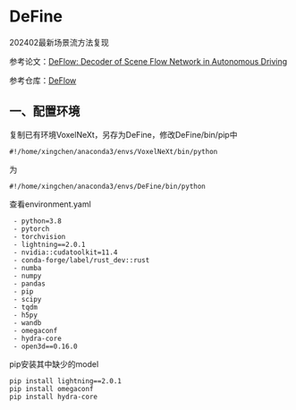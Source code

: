 # DeFine
202402最新场景流方法复现

参考论文：[DeFlow: Decoder of Scene Flow Network in Autonomous Driving](https://readpaper.com/pdf-annotate/note?pdfId=2162246923133175296)

参考仓库：[DeFlow](https://github.com/KTH-RPL/DeFlow)

## 一、配置环境
复制已有环境VoxelNeXt，另存为DeFine，修改DeFine/bin/pip中
```
#!/home/xingchen/anaconda3/envs/VoxelNeXt/bin/python
```
为
```
#!/home/xingchen/anaconda3/envs/DeFine/bin/python
```
 查看environment.yaml
 ```
  - python=3.8
  - pytorch
  - torchvision
  - lightning==2.0.1
  - nvidia::cudatoolkit=11.4
  - conda-forge/label/rust_dev::rust
  - numba
  - numpy
  - pandas
  - pip
  - scipy
  - tqdm
  - h5py
  - wandb
  - omegaconf
  - hydra-core
  - open3d==0.16.0
```
 pip安装其中缺少的model
 ```
pip install lightning==2.0.1
pip install omegaconf
pip install hydra-core
```
